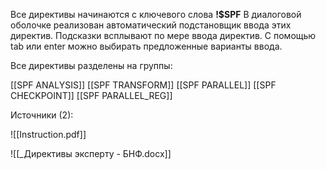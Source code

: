 Все директивы начинаются с ключевого слова **!$SPF** 
В диалоговой оболочке реализован автоматический подстановщик ввода этих директив. Подсказки всплывают по мере ввода директив. С помощью tab или enter можно выбирать предложенные варианты ввода.

Все директивы разделены на группы:

[[SPF ANALYSIS]] 
[[SPF TRANSFORM]]
[[SPF PARALLEL]]
[[SPF CHECKPOINT]]
[[SPF PARALLEL_REG]] 


Источники (2):

![[Instruction.pdf]]

![[_Директивы эксперту - БНФ.docx]]

